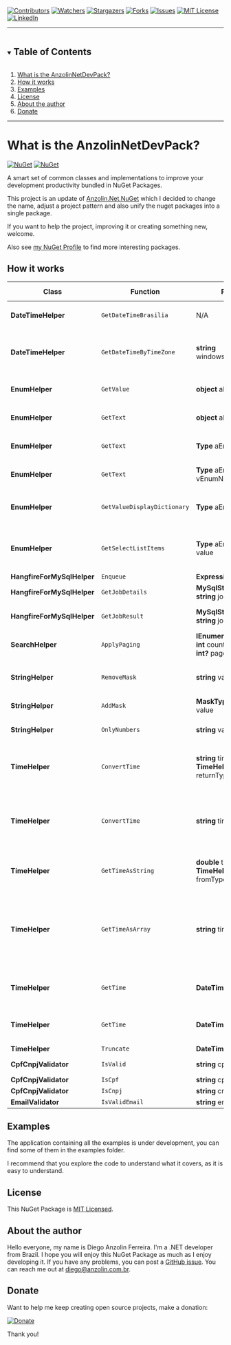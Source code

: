 <!-- PROJECT SHIELDS -->
<!--
*** I'm using markdown "reference style" links for readability.
*** Reference links are enclosed in brackets [ ] instead of parentheses ( ).
*** See the bottom of this document for the declaration of the reference variables
*** for contributors-url, forks-url, etc. This is an optional, concise syntax you may use.
*** https://www.markdownguide.org/basic-syntax/#reference-style-links
-->
[![Contributors][contributors-shield]][contributors-url]
[![Watchers][watchers-shield]][watchers-url]
[![Stargazers][stars-shield]][stars-url]
[![Forks][forks-shield]][forks-url]
[![Issues][issues-shield]][issues-url]
[![MIT License][license-shield]][license-url]
[![LinkedIn][linkedin-shield]][linkedin-url]

---

<!-- TABLE OF CONTENTS -->
<details open="open">
  <summary>
    <h2 style="display: inline-block">Table of Contents</h2>
  </summary>
  <ol>
    <li><a href="#what-is-the-anzolinnetdevpack">What is the AnzolinNetDevPack?</a></li>
    <li><a href="#how-it-works">How it works</a></li>
    <li><a href="#examples">Examples</a></li>
    <li><a href="#license">License</a></li>
    <li><a href="#about-the-author">About the author</a></li>
    <li><a href="#donate">Donate</a></li>
  </ol>
</details>

---


# What is the AnzolinNetDevPack?

[![NuGet](https://img.shields.io/nuget/v/AnzolinNetDevPack)](https://www.nuget.org/packages/AnzolinNetDevPack/)  [![NuGet](https://img.shields.io/nuget/dt/AnzolinNetDevPack)](https://www.nuget.org/packages/AnzolinNetDevPack/)

A smart set of common classes and implementations to improve your development productivity bundled in NuGet Packages.

This project is an update of [Anzolin.Net.NuGet](https://github.com/anzolin/Anzolin.Net.NuGet) which I decided to change the name, adjust a project pattern and also unify the nuget packages into a single package.

If you want to help the project, improving it or creating something new, welcome.

Also see [my NuGet Profile](https://www.nuget.org/profiles/anzolin) to find more interesting packages.


## How it works

| Class | Function | Parameters | Summary `pt-br` | Summary `en-us` |
|---|---|---|---|---|
| **DateTimeHelper** | `GetDateTimeBrasilia` | N/A | Retorna a data/hora de agora de Brasília ("America/Sao_Paulo"). |  |
| **DateTimeHelper** | `GetDateTimeByTimeZone` | **string** windowsOrIanaTimeZoneId | Retorna a data/hora de agora de acordo com o timezone informado, exemplo: "America/Sao_Paulo". |  |
| **EnumHelper** | `GetValue` | **object** aEnum | Retorna o valor inteiro do objeto enum informado. |  |
| **EnumHelper** | `GetText` | **object** aEnum | Retorna o valor texto do objeto enum informado. |  |
| **EnumHelper** | `GetText` | **Type** aEnumType, **int** aKey | Retorna o valor texto do objeto enum informado. |  |
| **EnumHelper** | `GetText` | **Type** aEnumType, **string** vEnumName | Retorna o valor texto do objeto enum informado. |  |
| **EnumHelper** | `GetValueDisplayDictionary` | **Type** aEnumType | Retorna um dicionário do tipo int, string do objeto enum informado. |  |
| **EnumHelper** | `GetSelectListItems` | **Type** aEnumType, **int?** value | Retorna uma lista do tipo SelectListItem do objeto enum informado. Para ser utilizado em lookups. |  |
| **HangfireForMySqlHelper** | `Enqueue` | **Expression** methodCall | Enfilera um trabalho. |  |
| **HangfireForMySqlHelper** | `GetJobDetails` | **MySqlStorage** storage, **string** jobId | Retorna os detalhes do trabalho informado. |  |
| **HangfireForMySqlHelper** | `GetJobResult` | **MySqlStorage** storage, **string** jobId | Retorna o resultado da execução do trabalho informado. |  |
| **SearchHelper** | `ApplyPaging` | **IEnumerable** enumerable, **int** count, **int** pageSize, **int?** page | Aplica uma paginação para o IEnumerable TModel. |  |
| **StringHelper** | `RemoveMask` | **string** value | Remove todos caracteres, deixando apenas letras e números. |  |
| **StringHelper** | `AddMask` | **MaskType** type, **string** value | Aplica a máscara escolhida. |  |
| **StringHelper** | `OnlyNumbers` | **string** value | Remove todas letras, deixando apenas números. |  |
| **TimeHelper** | `ConvertTime` | **string** time, **TimeHelper.Type** returnType | Converte uma string no formato "hh:mm:ss" para o tipo informado pelo parâmetro "returnType". |  |
| **TimeHelper** | `ConvertTime` | **string** time | Converte uma string no formato "hh:mm:ss" para um DateTime contendo a hora, em que o "dia", "mes" e "ano" são de um "DateTime.MinValue". |  |
| **TimeHelper** | `GetTimeAsString` | **double** time, **TimeHelper.Type** fromType | Obtêm uma hora no formato "hh:mm:ss" à partir tempo e tipo de tempo informados. |  |
| **TimeHelper** | `GetTimeAsArray` | **string** time | Obtêm uma hora como um array de 3 posições representando horas, minutos e segundos respectivamente, à partir tempo informado. Caso ocorra algum erro retorna nulo. |  |
| **TimeHelper** | `GetTime` | **DateTimeOffset** data | Retorna somente a informação de hora, minuto e segundo de uma data completa. |  |
| **TimeHelper** | `GetTime` | **DateTime** data | Retorna somente a informação de hora, minuto e segundo de uma data completa. |  |
| **TimeHelper** | `Truncate` | **DateTimeOffset** data |  |  |
| **CpfCnpjValidator** | `IsValid` | **string** cpfCnpj | Valida o documento informado. |  |
| **CpfCnpjValidator** | `IsCpf` | **string** cpf | Valida se é um CPF. |  |
| **CpfCnpjValidator** | `IsCnpj` | **string** cnpj | Valida se é CNPJ. |  |
| **EmailValidator** | `IsValidEmail` | **string** email | Valida se é um e-mail. |  |


## Examples

The application containing all the examples is under development, you can find some of them in the examples folder.

I recommend that you explore the code to understand what it covers, as it is easy to understand.


## License

This NuGet Package is [MIT Licensed](https://github.com/anzolin/AnzolinNetDevPack/blob/master/LICENSE).

  
## About the author

Hello everyone, my name is Diego Anzolin Ferreira. I'm a .NET developer from Brazil. I hope you will enjoy this NuGet Package as much as I enjoy developing it. If you have any problems, you can post a [GitHub issue](https://github.com/anzolin/AnzolinNetDevPack/issues). You can reach me out at diego@anzolin.com.br.


## Donate
  
Want to help me keep creating open source projects, make a donation:

[![Donate](https://img.shields.io/badge/Donate-PayPal-green.svg)](https://www.paypal.com/donate?business=DN2VPNW42RTXY&no_recurring=0&currency_code=BRL)

Thank you!



<!-- MARKDOWN LINKS & IMAGES -->
<!-- https://www.markdownguide.org/basic-syntax/#reference-style-links -->
[contributors-shield]: https://img.shields.io/github/contributors/anzolin/AnzolinNetDevPack.svg?style=for-the-badge
[contributors-url]: https://github.com/anzolin/AnzolinNetDevPack/graphs/contributors
[forks-shield]: https://img.shields.io/github/forks/anzolin/AnzolinNetDevPack.svg?style=for-the-badge
[forks-url]: https://github.com/anzolin/AnzolinNetDevPack/network/members
[watchers-shield]: https://img.shields.io/github/watchers/anzolin/AnzolinNetDevPack.svg?style=for-the-badge
[watchers-url]: https://github.com/anzolin/AnzolinNetDevPack/watchers
[stars-shield]: https://img.shields.io/github/stars/anzolin/AnzolinNetDevPack.svg?style=for-the-badge
[stars-url]: https://github.com/anzolin/AnzolinNetDevPack/stargazers
[issues-shield]: https://img.shields.io/github/issues/anzolin/AnzolinNetDevPack.svg?style=for-the-badge
[issues-url]: https://github.com/anzolin/AnzolinNetDevPack/issues
[license-shield]: https://img.shields.io/github/license/anzolin/AnzolinNetDevPack.svg?style=for-the-badge
[license-url]: https://github.com/anzolin/AnzolinNetDevPack/blob/master/LICENSE.txt
[linkedin-shield]: https://img.shields.io/badge/-LinkedIn-black.svg?style=for-the-badge&logo=linkedin&colorB=555
[linkedin-url]: https://www.linkedin.com/in/diego-anzolin/
